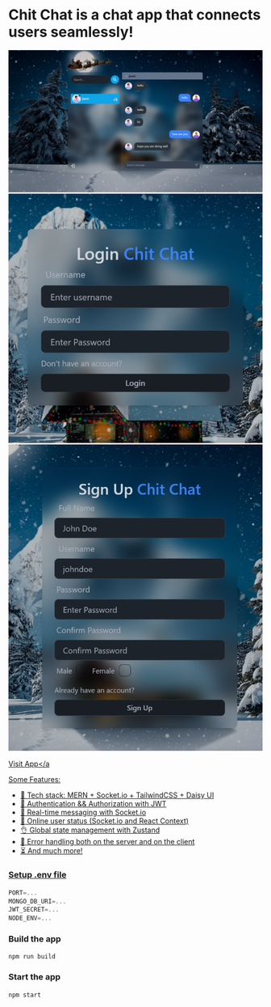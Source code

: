 # Chit Chat is a chat app that connects users seamlessly!

![Chat Interface](./frontend/src/assets/images/chatInterface.png)
![Login Page](./frontend/src/assets/images/loginInterface.png)
![Sign Up Page](./frontend/src/assets/images/signUpInterface.png)

<a href="https://my-chat-app-caeg.onrender.com/" target="_blank" rel="noopener noreferrer">Visit App</a

Some Features:

-   🌟 Tech stack: MERN + Socket.io + TailwindCSS + Daisy UI
-   🎃 Authentication && Authorization with JWT
-   👾 Real-time messaging with Socket.io
-   🚀 Online user status (Socket.io and React Context)
-   👌 Global state management with Zustand
-   🐞 Error handling both on the server and on the client
-   ⏳ And much more!

### Setup .env file

```js
PORT=...
MONGO_DB_URI=...
JWT_SECRET=...
NODE_ENV=...
```

### Build the app

```shell
npm run build
```

### Start the app

```shell
npm start
```

